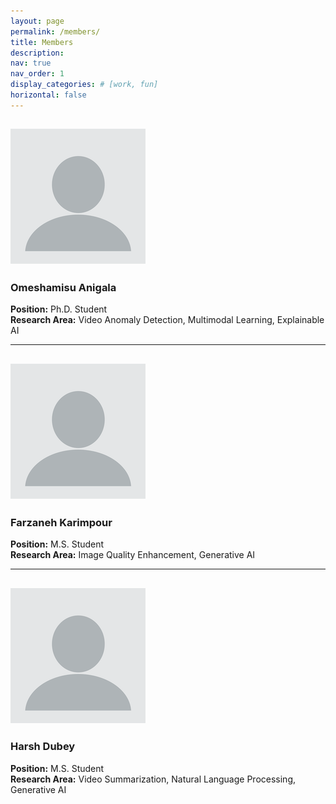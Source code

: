 ```yaml
---
layout: page
permalink: /members/
title: Members
description:
nav: true
nav_order: 1
display_categories: # [work, fun]
horizontal: false
---
```


## ![Picture](/assets/img/blank_profile.png)
### **Omeshamisu Anigala**
**Position:** Ph.D. Student  
**Research Area:** Video Anomaly Detection, Multimodal Learning, Explainable AI

---

## ![Picture](/assets/img/blank_profile.png)
### **Farzaneh Karimpour**
**Position:** M.S. Student  
**Research Area:** Image Quality Enhancement, Generative AI

---

## ![Picture](/assets/img/blank_profile.png)
### **Harsh Dubey**
**Position:** M.S. Student  
**Research Area:** Video Summarization, Natural Language Processing, Generative AI
